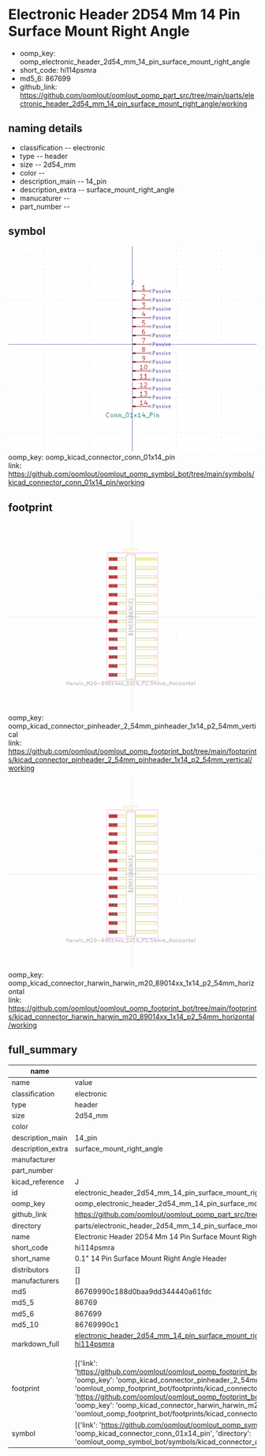 # Electronic Header 2D54 Mm 14 Pin Surface Mount Right Angle

  
* oomp_key: oomp_electronic_header_2d54_mm_14_pin_surface_mount_right_angle 
* short_code: hi114psmra
* md5_6: 867699  
* github_link: https://github.com/oomlout/oomlout_oomp_part_src/tree/main/parts/electronic_header_2d54_mm_14_pin_surface_mount_right_angle/working  
## naming details
* classification -- electronic
* type -- header
* size -- 2d54_mm
* color -- 
* description_main -- 14_pin
* description_extra -- surface_mount_right_angle
* manucaturer -- 
* part_number -- 



## symbol

![](symbol/0/working/working_600.png)  
oomp_key: oomp_kicad_connector_conn_01x14_pin  
link: https://github.com/oomlout/oomlout_oomp_symbol_bot/tree/main/symbols/kicad_connector_conn_01x14_pin/working  

## footprint

![](footprint/0/working/working_600.png)  
oomp_key: oomp_kicad_connector_pinheader_2_54mm_pinheader_1x14_p2_54mm_vertical  
link: https://github.com/oomlout/oomlout_oomp_footprint_bot/tree/main/footprints/kicad_connector_pinheader_2_54mm_pinheader_1x14_p2_54mm_vertical/working  

![](footprint/0/working/working_600.png)  
oomp_key: oomp_kicad_connector_harwin_harwin_m20_89014xx_1x14_p2_54mm_horizontal  
link: https://github.com/oomlout/oomlout_oomp_footprint_bot/tree/main/footprints/kicad_connector_harwin_harwin_m20_89014xx_1x14_p2_54mm_horizontal/working  

## full_summary
| name | value | 
| --- | --- | 
| name | value | 
| classification | electronic | 
| type | header | 
| size | 2d54_mm | 
| color |  | 
| description_main | 14_pin | 
| description_extra | surface_mount_right_angle | 
| manufacturer |  | 
| part_number |  | 
| kicad_reference | J | 
| id | electronic_header_2d54_mm_14_pin_surface_mount_right_angle | 
| oomp_key | oomp_electronic_header_2d54_mm_14_pin_surface_mount_right_angle | 
| github_link | https://github.com/oomlout/oomlout_oomp_part_src/tree/main/parts/electronic_header_2d54_mm_14_pin_surface_mount_right_angle/working | 
| directory | parts/electronic_header_2d54_mm_14_pin_surface_mount_right_angle | 
| name | Electronic Header 2D54 Mm 14 Pin Surface Mount Right Angle | 
| short_code | hi114psmra | 
| short_name | 0.1" 14 Pin Surface Mount Right Angle Header | 
| distributors | [] | 
| manufacturers | [] | 
| md5 | 86769990c188d0baa9dd344440a61fdc | 
| md5_5 | 86769 | 
| md5_6 | 867699 | 
| md5_10 | 86769990c1 | 
| markdown_full | [electronic_header_2d54_mm_14_pin_surface_mount_right_angle](https://github.com/oomlout/oomlout_oomp_part_src/tree/main/parts/electronic_header_2d54_mm_14_pin_surface_mount_right_angle/working)<br>[hi114psmra](https://github.com/oomlout/oomlout_oomp_part_src/tree/main/parts/electronic_header_2d54_mm_14_pin_surface_mount_right_angle/working)<br><br> | 
| footprint | [{'link': 'https://github.com/oomlout/oomlout_oomp_footprint_bot/tree/main/foootprntss/kicad_connector_pinheader_2_54mm_pinheader_1x14_p2_54mm_vertical', 'oomp_key': 'oomp_kicad_connector_pinheader_2_54mm_pinheader_1x14_p2_54mm_vertical', 'directory': 'oomlout_oomp_footprint_bot/footprints/kicad_connector_pinheader_2_54mm_pinheader_1x14_p2_54mm_vertical//working/working.kicad_mod'}, {'link': 'https://github.com/oomlout/oomlout_oomp_footprint_bot/tree/main/foootprntss/kicad_connector_harwin_harwin_m20_89014xx_1x14_p2_54mm_horizontal', 'oomp_key': 'oomp_kicad_connector_harwin_harwin_m20_89014xx_1x14_p2_54mm_horizontal', 'directory': 'oomlout_oomp_footprint_bot/footprints/kicad_connector_harwin_harwin_m20_89014xx_1x14_p2_54mm_horizontal//working/working.kicad_mod'}] | 
| symbol | [{'link': 'https://github.com/oomlout/oomlout_oomp_symbol_bot/tree/main/symbols/kicad_connector_conn_01x14_pin', 'oomp_key': 'oomp_kicad_connector_conn_01x14_pin', 'directory': 'oomlout_oomp_symbol_bot/symbols/kicad_connector_conn_01x14_pin//working/working.kicad_sym'}] | 
